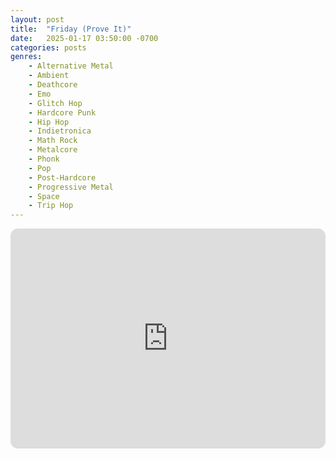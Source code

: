 ```yaml
---
layout: post
title:  "Friday (Prove It)"
date:   2025-01-17 03:50:00 -0700
categories: posts
genres:
    - Alternative Metal
    - Ambient
    - Deathcore
    - Emo
    - Glitch Hop
    - Hardcore Punk
    - Hip Hop
    - Indietronica
    - Math Rock
    - Metalcore
    - Phonk
    - Pop
    - Post-Hardcore
    - Progressive Metal
    - Space
    - Trip Hop 
---
```

<iframe style="border-radius:12px" src="https://open.spotify.com/embed/playlist/7Lwh124Z7bRveiplPxhVT5?utm_source=generator" width="100%" height="352" frameBorder="0" allowfullscreen="" allow="autoplay; clipboard-write; encrypted-media; fullscreen; picture-in-picture" loading="lazy"></iframe>